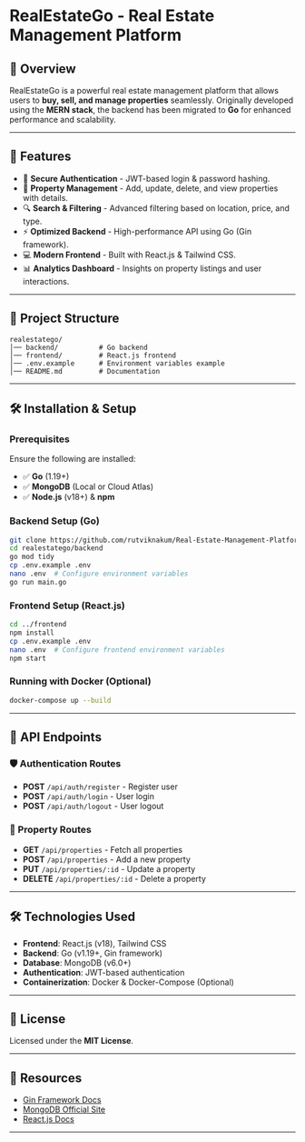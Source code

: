 # RealEstateGo - Real Estate Management Platform

## 📌 Overview
RealEstateGo is a powerful real estate management platform that allows users to **buy, sell, and manage properties** seamlessly. Originally developed using the **MERN stack**, the backend has been migrated to **Go** for enhanced performance and scalability.

---

## 🚀 Features
- 🔐 **Secure Authentication** - JWT-based login & password hashing.
- 🏡 **Property Management** - Add, update, delete, and view properties with details.
- 🔍 **Search & Filtering** - Advanced filtering based on location, price, and type.
- ⚡ **Optimized Backend** - High-performance API using Go (Gin framework).
- 💻 **Modern Frontend** - Built with React.js & Tailwind CSS.
- 📊 **Analytics Dashboard** - Insights on property listings and user interactions.

---

## 📁 Project Structure
```
realestatego/
│── backend/          # Go backend
│── frontend/         # React.js frontend
│── .env.example      # Environment variables example
│── README.md         # Documentation
```

---

## 🛠️ Installation & Setup
### Prerequisites
Ensure the following are installed:
- ✅ **Go** (1.19+)
- ✅ **MongoDB** (Local or Cloud Atlas)
- ✅ **Node.js** (v18+) & **npm**

### Backend Setup (Go)
```sh
git clone https://github.com/rutviknakum/Real-Estate-Management-Platform.git
cd realestatego/backend
go mod tidy
cp .env.example .env
nano .env  # Configure environment variables
go run main.go
```

### Frontend Setup (React.js)
```sh
cd ../frontend
npm install
cp .env.example .env
nano .env  # Configure frontend environment variables
npm start
```

### Running with Docker (Optional)
```sh
docker-compose up --build
```

---

## 📌 API Endpoints

### 🛡️ Authentication Routes
- **POST** `/api/auth/register` - Register user
- **POST** `/api/auth/login` - User login
- **POST** `/api/auth/logout` - User logout

### 🏡 Property Routes
- **GET** `/api/properties` - Fetch all properties
- **POST** `/api/properties` - Add a new property
- **PUT** `/api/properties/:id` - Update a property
- **DELETE** `/api/properties/:id` - Delete a property

---

## 🛠️ Technologies Used
- **Frontend**: React.js (v18), Tailwind CSS
- **Backend**: Go (v1.19+, Gin framework)
- **Database**: MongoDB (v6.0+)
- **Authentication**: JWT-based authentication
- **Containerization**: Docker & Docker-Compose (Optional)

---

## 📜 License
Licensed under the **MIT License**.

---

## 🔗 Resources
- [Gin Framework Docs](https://gin-gonic.com/docs/)
- [MongoDB Official Site](https://www.mongodb.com/)
- [React.js Docs](https://react.dev/)

---


